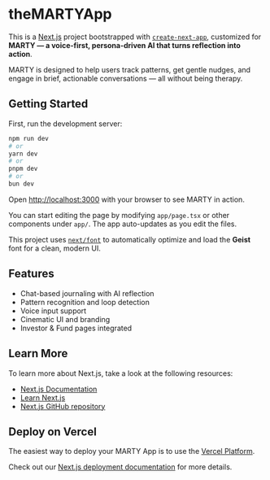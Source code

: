 # theMARTYApp

This is a [Next.js](https://nextjs.org) project bootstrapped with [`create-next-app`](https://nextjs.org/docs/app/api-reference/cli/create-next-app), customized for **MARTY — a voice-first, persona-driven AI that turns reflection into action**.

MARTY is designed to help users track patterns, get gentle nudges, and engage in brief, actionable conversations — all without being therapy.

## Getting Started

First, run the development server:

```bash
npm run dev
# or
yarn dev
# or
pnpm dev
# or
bun dev
```

Open [http://localhost:3000](http://localhost:3000) with your browser to see MARTY in action.

You can start editing the page by modifying `app/page.tsx` or other components under `app/`. The app auto-updates as you edit the files.

This project uses [`next/font`](https://nextjs.org/docs/app/building-your-application/optimizing/fonts) to automatically optimize and load the **Geist** font for a clean, modern UI.

## Features

- Chat-based journaling with AI reflection
- Pattern recognition and loop detection
- Voice input support
- Cinematic UI and branding
- Investor & Fund pages integrated

## Learn More

To learn more about Next.js, take a look at the following resources:

- [Next.js Documentation](https://nextjs.org/docs)
- [Learn Next.js](https://nextjs.org/learn)
- [Next.js GitHub repository](https://github.com/vercel/next.js)

## Deploy on Vercel

The easiest way to deploy your MARTY App is to use the [Vercel Platform](https://vercel.com/new?utm_medium=default-template&filter=next.js&utm_source=create-next-app&utm_campaign=create-next-app-readme).

Check out our [Next.js deployment documentation](https://nextjs.org/docs/app/building-your-application/deploying) for more details.
